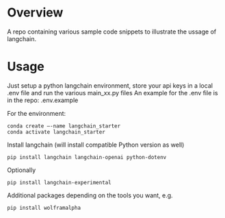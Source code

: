# Overview
A repo containing various sample code snippets to illustrate the ussage of langchain.
# Usage
Just setup a python langchain environment, store your api keys in a local .env file and run the various main_xx.py files
An example for the .env file is in the repo: .env.example

For the environment:
```Create and activate virtual environment
conda create –-name langchain_starter
conda activate langchain_starter
```
Install langchain (will install compatible Python version as well)
```
pip install langchain langchain-openai python-dotenv
```
Optionally
```
pip install langchain-experimental
```
Additional packages depending on the tools you want, e.g. 
```
pip install wolframalpha
```